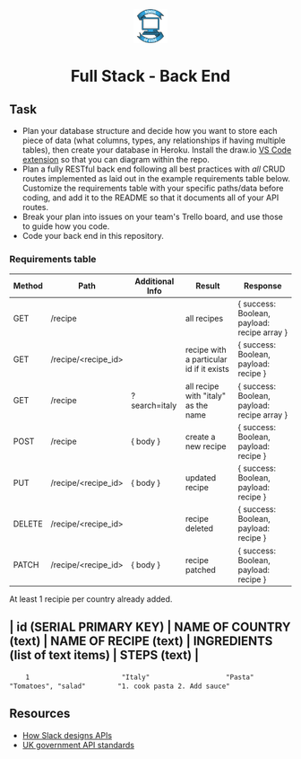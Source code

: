 <div align="center">
    <img alt="School of Code" src="./images/soc-logo.png" width="60" />
</div>
<h1 align="center">
  Full Stack - Back End
</h1>

## Task

- Plan your database structure and decide how you want to store each piece of data (what columns, types, any relationships if having multiple tables), then create your database in Heroku. Install the draw.io [VS Code extension](https://marketplace.visualstudio.com/items?itemName=hediet.vscode-drawio) so that you can diagram within the repo.
- Plan a fully RESTful back end following all best practices with _all_ CRUD routes implemented as laid out in the example requirements table below. Customize the requirements table with your specific paths/data before coding, and add it to the README so that it documents all of your API routes.
- Break your plan into issues on your team's Trello board, and use those to guide how you code.
- Code your back end in this repository.

### Requirements table

| Method | Path                  | Additional Info | Result                                         | Response                                     |
| ------ | --------------------- | --------------- | ---------------------------------------------- | -------------------------------------------- |
| GET    | /recipe              |                 | all recipes                                    | { success: Boolean, payload: recipe array } |
| GET    | /recipe/<recipe_id> |                 | recipe with a particular id if it exists      | { success: Boolean, payload: recipe }       |
| GET    | /recipe              | ?search=italy    | all recipe with "italy" as the name            | { success: Boolean, payload: recipe array } |
| POST   | /recipe              | { body }        | create a new recipe                           | { success: Boolean, payload: recipe }       |
| PUT    | /recipe/<recipe_id> | { body }        | updated recipe                                | { success: Boolean, payload: recipe }       |
| DELETE | /recipe/<recipe_id> |                 | recipe deleted                                | { success: Boolean, payload: recipe }       |
| PATCH | /recipe/<recipe_id> |   { body }        | recipe patched                                | { success: Boolean, payload: recipe }       |


At least 1 recipie per country already added. 

| id (SERIAL PRIMARY KEY) | NAME OF COUNTRY (text) | NAME OF RECIPE (text) | INGREDIENTS (list of text items) | STEPS (text) |
-------------------------------------------------------------------------------------------------------------------------
        1                       "Italy"                   "Pasta"                    "Tomatoes", "salad"        "1. cook pasta 2. Add sauce"

## Resources

- [How Slack designs APIs](https://slack.engineering/how-we-design-our-apis-at-slack/)
- [UK government API standards](https://www.gov.uk/guidance/gds-api-technical-and-data-standards)
